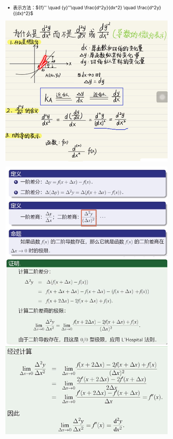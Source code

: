 - 表示方法：${f}'' \quad  {y}''\quad  \frac{d^2y}{dx^2} \quad \frac{d^2y}{(dx)^2}$

![](../../photo/Pasted%20image%2020240531185815.png)

![](../../photo/Pasted%20image%2020240531190317.png)
![](../../photo/Pasted%20image%2020240531190340.png)
![](../../photo/Pasted%20image%2020240531190346.png)


